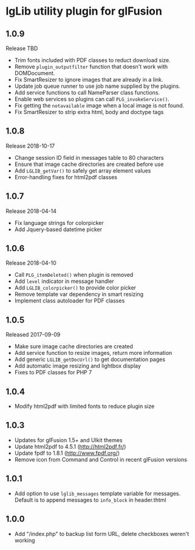 # lgLib utility plugin for glFusion

## 1.0.9
Release TBD
  * Trim fonts included with PDF classes to reduct download size.
  * Remove `plugin_outputfilter` function that doesn't work with DOMDocument.
  * Fix SmartResizer to ignore images that are already in a link.
  * Update job queue runner to use job name supplied by the plugins.
  * Add service functions to call NameParser class functions.
  * Enable web services so plugins can call `PLG_invokeService()`.
  * Fix getting the `notavailable` image when a local image is not found.
  * Fix SmartResizer to strip extra html, body and doctype tags

## 1.0.8
Release 2018-10-17
- Change session ID field in messages table to 80 characters
- Ensure that image cache directories are created before use
- Add `LGLIB_getVar()` to safely get array element values
- Error-handling fixes for html2pdf classes

## 1.0.7
Release 2018-04-14
- Fix language strings for colorpicker
- Add Jquery-based datetime picker

## 1.0.6
Release 2018-04-10
- Call `PLG_itemDeleted()` when plugin is removed
- Add `level` indicator in message handler
- Add `LGLIB_colorpicker()` to provide color picker
- Remove template var dependency in smart resizing
- Implement class autoloader for PDF classes

## 1.0.5
Released 2017-09-09
- Make sure image cache directories are created
- Add service function to resize images, return more information
- Add generic `LGLIB_getDocUrl()` to get documentation pages
- Add automatic image resizing and lightbox display
- Fixes to PDF classes for PHP 7

## 1.0.4
- Modify html2pdf with limited fonts to reduce plugin size

## 1.0.3
- Updates for glFusion 1.5+ and UIkit themes
- Update html2pdf to 4.5.1 (http://html2pdf.fr/)
- Update fpdf to 1.8.1 (http://www.fpdf.org/)
- Remove icon from Command and Control in recent glFusion versions

## 1.0.1
- Add option to use `lglib_messages` template variable for messages. Default
is to append messages to `info_block` in header.thtml

## 1.0.0
- Add "/index.php" to backup list form URL, delete checkboxes weren't working
